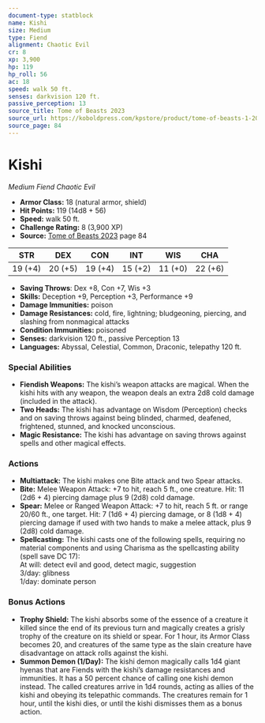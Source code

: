 ```yaml
---
document-type: statblock
name: Kishi
size: Medium
type: Fiend
alignment: Chaotic Evil
cr: 8
xp: 3,900
hp: 119
hp_roll: 56
ac: 18
speed: walk 50 ft.
senses: darkvision 120 ft. 
passive_perception: 13
source_title: Tome of Beasts 2023
source_url: https://koboldpress.com/kpstore/product/tome-of-beasts-1-2023-edition/
source_page: 84
---
```


# Kishi

*Medium* *Fiend* *Chaotic Evil*

- **Armor Class:** 18 (natural armor, shield)
- **Hit Points:** 119 (14d8 + 56)
- **Speed:** walk 50 ft.
- **Challenge Rating:** 8 (3,900 XP)
- **Source:** [Tome of Beasts 2023](https://koboldpress.com/kpstore/product/tome-of-beasts-1-2023-edition/) page 84

| STR | DEX | CON | INT | WIS | CHA |
| --- | --- | --- | --- | --- | --- |
| 19 (+4) | 20 (+5) | 19 (+4) | 15 (+2) | 11 (+0) | 22 (+6) |

- **Saving Throws**: Dex +8, Con +7, Wis +3
- **Skills:** Deception +9, Perception +3, Performance +9
- **Damage Immunities:** poison
- **Damage Resistances:** cold, fire, lightning; bludgeoning, piercing, and slashing from nonmagical attacks
- **Condition Immunities:** poisoned
- **Senses:** darkvision 120 ft., passive Perception 13
- **Languages:** Abyssal, Celestial, Common, Draconic, telepathy 120 ft.

### Special Abilities

- **Fiendish Weapons:** The kishi’s weapon attacks are magical. When the kishi hits with any weapon, the weapon deals an extra 2d8 cold damage (included in the attack).
- **Two Heads:** The kishi has advantage on Wisdom (Perception) checks and on saving throws against being blinded, charmed, deafened, frightened, stunned, and knocked unconscious.
- **Magic Resistance:** The kishi has advantage on saving throws against spells and other magical effects.

### Actions

- **Multiattack:** The kishi makes one Bite attack and two Spear attacks.
- **Bite:** Melee Weapon Attack: +7 to hit, reach 5 ft., one creature. Hit: 11 (2d6 + 4) piercing damage plus 9 (2d8) cold damage.
- **Spear:** Melee or Ranged Weapon Attack: +7 to hit, reach 5 ft. or range 20/60 ft., one target. Hit: 7 (1d6 + 4) piercing damage, or 8 (1d8 + 4) piercing damage if used with two hands to make a melee attack, plus 9 (2d8) cold damage.
- **Spellcasting:** The kishi casts one of the following spells, requiring no material components and using Charisma as the spellcasting ability (spell save DC 17):<br>At will: detect evil and good, detect magic, suggestion<br>3/day: glibness<br>1/day: dominate person

### Bonus Actions

- **Trophy Shield:** The kishi absorbs some of the essence of a creature it killed since the end of its previous turn and magically creates a grisly trophy of the creature on its shield or spear. For 1 hour, its Armor Class becomes 20, and creatures of the same type as the slain creature have disadvantage on attack rolls against the kishi.
- **Summon Demon (1/Day):** The kishi demon magically calls 1d4 giant hyenas that are Fiends with the kishi’s damage resistances and immunities. It has a 50 percent chance of calling one kishi demon instead. The called creatures arrive in 1d4 rounds, acting as allies of the kishi and obeying its telepathic commands. The creatures remain for 1 hour, until the kishi dies, or until the kishi dismisses them as a bonus action.
